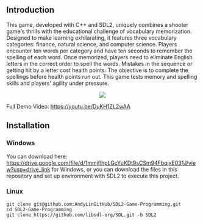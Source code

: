 <!-- ABOUT THE PROJECT -->
## Introduction
This game, developed with C++ and SDL2, uniquely combines a shooter game's thrills with the educational challenge of vocabulary memorization. Designed to make learning exhilarating, it features three vocabulary categories: finance, natural science, and computer science. Players encounter ten words per category and have ten seconds to remember the spelling of each word. Once memorized, players need to eliminate English letters in the correct order to spell the words. Mistakes in the sequence or getting hit by a letter cost health points. The objective is to complete the spellings before health points run out. This game tests memory and spelling skills and players' agility under pressure.

<p align="center">
  <img src=https://github.com/AndyLinGitHub/SDL2-Game-Programming/blob/master/image/demo.gif>
</p>

Full Demo Video: https://youtu.be/DuKH1ZL2wAA

## Installation
### Windows
You can download here: https://drive.google.com/file/d/1mmjflhpLGcYuKDt9sCSm94FbqjxE031J/view?usp=drive_link for Windows, or you can download the files in this repository and set up environment with SDL2 to execute this project.

### Linux
```
git clone git@github.com:AndyLinGitHub/SDL2-Game-Programming.git
cd SDL2-Game-Programming
git clone https://github.com/libsdl-org/SDL.git -b SDL2
```
